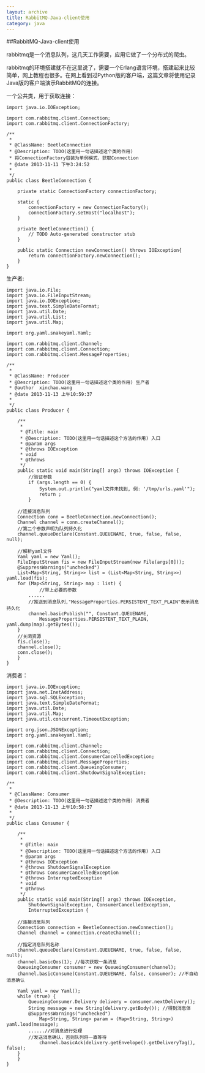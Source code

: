 ```yaml
---
layout: archive
title: RabbitMQ-Java-client使用
category: java
---
```


##RabbitMQ-Java-client使用

rabbitmq是一个消息队列，这几天工作需要，应用它做了一个分布式的爬虫。

rabbitmq的环境搭建就不在这里说了，需要一个Erlang语言环境，搭建起来比较简单，网上教程也很多。在网上看到过Python版的客户端，这篇文章将使用记录Java版的客户端演示RabbitMQ的连接。

一个公共类，用于获取连接：

	import java.io.IOException;
	 
	import com.rabbitmq.client.Connection;
	import com.rabbitmq.client.ConnectionFactory;
	 
	/**
	 *
	 * @ClassName: BeetleConnection
	 * @Description: TODO(这里用一句话描述这个类的作用)
	 * 将ConnectionFactory包装为单例模式，获取Connection
	 * @date 2013-11-11 下午3:24:52
	 *
	 */
	public class BeetleConnection {
	 
	    private static ConnectionFactory connectionFactory;
	     
	    static {
	        connectionFactory = new ConnectionFactory();
	        connectionFactory.setHost("localhost");
	    }
	     
	    private BeetleConnection() {
	        // TODO Auto-generated constructor stub
	    }
	     
	    public static Connection newConnection() throws IOException{
	        return connectionFactory.newConnection();
	    }
	} 

生产者:

	import java.io.File;
	import java.io.FileInputStream;
	import java.io.IOException;
	import java.text.SimpleDateFormat;
	import java.util.Date;
	import java.util.List;
	import java.util.Map;
	 
	import org.yaml.snakeyaml.Yaml;
	 
	import com.rabbitmq.client.Channel;
	import com.rabbitmq.client.Connection;
	import com.rabbitmq.client.MessageProperties;
	 
	/**
	 *
	 * @ClassName: Producer
	 * @Description: TODO(这里用一句话描述这个类的作用) 生产者
	 * @author  xinchao.wang
	 * @date 2013-11-13 上午10:59:37
	 *
	 */
	public class Producer {
	 
	    /**
	     *
	     * @Title: main
	     * @Description: TODO(这里用一句话描述这个方法的作用) 入口
	     * @param args
	     * @throws IOException   
	     * void
	     * @throws
	     */
	    public static void main(String[] args) throws IOException {
	        //验证参数
	        if (args.length == 0) {
	            System.out.println("yaml文件未找到, 例: '/tmp/urls.yaml'");
	            return ;
	        }
	 
	    //连接消息队列
	    Connection conn = BeetleConnection.newConnection();
	    Channel channel = conn.createChannel();
	    //第二个参数声明为队列持久化
	    channel.queueDeclare(Constant.QUEUENAME, true, false, false, null);
	     
	    //解析yaml文件
	    Yaml yaml = new Yaml();
	    FileInputStream fis = new FileInputStream(new File(args[0]));
	    @SuppressWarnings("unchecked")
	    List<Map<String, String>> list = (List<Map<String, String>>) yaml.load(fis);
	    for (Map<String, String> map : list) {
	            //带上必要的参数
	        ......
	        //推送到消息队列,"MessageProperties.PERSISTENT_TEXT_PLAIN"表示消息持久化
	        channel.basicPublish("", Constant.QUEUENAME,
	            MessageProperties.PERSISTENT_TEXT_PLAIN, yaml.dump(map).getBytes());
	    }
	    //关闭资源
	    fis.close();
	    channel.close();
	    conn.close();
	    }
	}

消费者：

	import java.io.IOException;
	import java.net.InetAddress;
	import java.sql.SQLException;
	import java.text.SimpleDateFormat;
	import java.util.Date;
	import java.util.Map;
	import java.util.concurrent.TimeoutException;
	 
	import org.json.JSONException;
	import org.yaml.snakeyaml.Yaml;
	 
	import com.rabbitmq.client.Channel;
	import com.rabbitmq.client.Connection;
	import com.rabbitmq.client.ConsumerCancelledException;
	import com.rabbitmq.client.MessageProperties;
	import com.rabbitmq.client.QueueingConsumer;
	import com.rabbitmq.client.ShutdownSignalException;
	 
	/**
	 *
	 * @ClassName: Consumer
	 * @Description: TODO(这里用一句话描述这个类的作用) 消费者
	 * @date 2013-11-13 上午10:58:37
	 *
	 */
	public class Consumer {
	 
	    /**
	     *
	     * @Title: main
	     * @Description: TODO(这里用一句话描述这个方法的作用) 入口
	     * @param args
	     * @throws IOException
	     * @throws ShutdownSignalException
	     * @throws ConsumerCancelledException
	     * @throws InterruptedException   
	     * void
	     * @throws
	     */
	    public static void main(String[] args) throws IOException,
	        ShutdownSignalException, ConsumerCancelledException,
	        InterruptedException {
	         
	    //连接消息队列
	    Connection connection = BeetleConnection.newConnection();
	    Channel channel = connection.createChannel();
	 
	    //指定消息队列名称
	    channel.queueDeclare(Constant.QUEUENAME, true, false, false, null);
	    channel.basicQos(1); //每次获取一条消息
	    QueueingConsumer consumer = new QueueingConsumer(channel);
	    channel.basicConsume(Constant.QUEUENAME, false, consumer); //不自动消息确认
	 
	    Yaml yaml = new Yaml();
	    while (true) {
	        QueueingConsumer.Delivery delivery = consumer.nextDelivery();
	        String message = new String(delivery.getBody()); //得到消息体
	        @SuppressWarnings("unchecked")
	            Map<String, String> param = (Map<String, String>) yaml.load(message);
	        ......//对消息进行处理
	        //发送消息确认，否则队列将一直等待
	            channel.basicAck(delivery.getEnvelope().getDeliveryTag(), false);
	    }
	    }
	}
